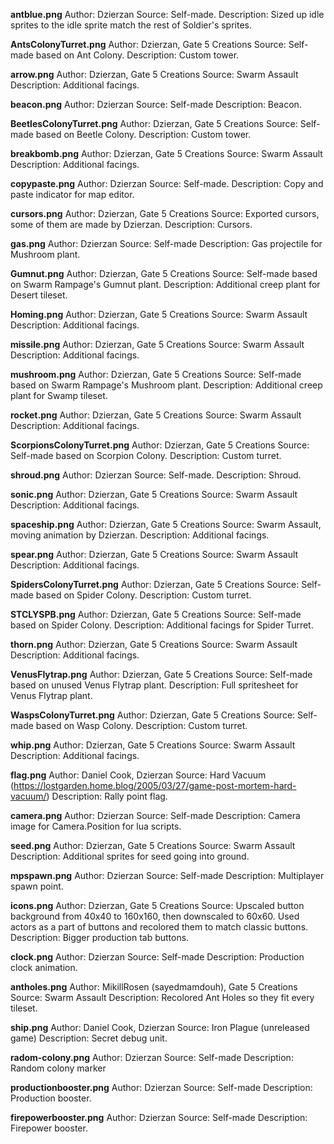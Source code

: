 **antblue.png**
Author: Dzierzan
Source: Self-made.
Description: Sized up idle sprites to the idle sprite match the rest of Soldier's sprites.

**AntsColonyTurret.png**
Author: Dzierzan, Gate 5 Creations
Source: Self-made based on Ant Colony.
Description: Custom tower.

**arrow.png**
Author: Dzierzan, Gate 5 Creations
Source: Swarm Assault
Description: Additional facings.

**beacon.png**
Author: Dzierzan
Source: Self-made
Description: Beacon.

**BeetlesColonyTurret.png**
Author: Dzierzan, Gate 5 Creations
Source: Self-made based on Beetle Colony.
Description: Custom tower.

**breakbomb.png**
Author: Dzierzan, Gate 5 Creations
Source: Swarm Assault
Description: Additional facings.

**copypaste.png**
Author: Dzierzan
Source: Self-made.
Description: Copy and paste indicator for map editor.

**cursors.png**
Author: Dzierzan, Gate 5 Creations
Source: Exported cursors, some of them are made by Dzierzan.
Description: Cursors.

**gas.png**
Author: Dzierzan
Source: Self-made
Description: Gas projectile for Mushroom plant.

**Gumnut.png**
Author: Dzierzan, Gate 5 Creations
Source: Self-made based on Swarm Rampage's Gumnut plant.
Description: Additional creep plant for Desert tileset.

**Homing.png**
Author: Dzierzan, Gate 5 Creations
Source: Swarm Assault
Description: Additional facings.

**missile.png**
Author: Dzierzan, Gate 5 Creations
Source: Swarm Assault
Description: Additional facings.

**mushroom.png**
Author: Dzierzan, Gate 5 Creations
Source: Self-made based on Swarm Rampage's Mushroom plant.
Description: Additional creep plant for Swamp tileset.

**rocket.png**
Author: Dzierzan, Gate 5 Creations
Source: Swarm Assault
Description: Additional facings.

**ScorpionsColonyTurret.png**
Author: Dzierzan, Gate 5 Creations
Source: Self-made based on Scorpion Colony.
Description: Custom turret.

**shroud.png**
Author: Dzierzan
Source: Self-made.
Description: Shroud.

**sonic.png**
Author: Dzierzan, Gate 5 Creations
Source: Swarm Assault
Description: Additional facings.

**spaceship.png**
Author: Dzierzan, Gate 5 Creations
Source: Swarm Assault, moving animation by Dzierzan.
Description: Additional facings.

**spear.png**
Author: Dzierzan, Gate 5 Creations
Source: Swarm Assault
Description: Additional facings.

**SpidersColonyTurret.png**
Author: Dzierzan, Gate 5 Creations
Source: Self-made based on Spider Colony.
Description: Custom turret.

**STCLYSPB.png**
Author: Dzierzan, Gate 5 Creations
Source: Self-made based on Spider Colony.
Description: Additional facings for Spider Turret.

**thorn.png**
Author: Dzierzan, Gate 5 Creations
Source: Swarm Assault
Description: Additional facings.

**VenusFlytrap.png**
Author: Dzierzan, Gate 5 Creations
Source: Self-made based on unused Venus Flytrap plant.
Description: Full spritesheet for Venus Flytrap plant.

**WaspsColonyTurret.png**
Author: Dzierzan, Gate 5 Creations
Source: Self-made based on Wasp Colony.
Description: Custom turret.

**whip.png**
Author: Dzierzan, Gate 5 Creations
Source: Swarm Assault
Description: Additional facings.

**flag.png**
Author: Daniel Cook, Dzierzan
Source: Hard Vacuum (https://lostgarden.home.blog/2005/03/27/game-post-mortem-hard-vacuum/)
Description: Rally point flag.

**camera.png**
Author: Dzierzan
Source: Self-made
Description: Camera image for Camera.Position for lua scripts.

**seed.png**
Author: Dzierzan, Gate 5 Creations
Source: Swarm Assault
Description: Additional sprites for seed going into ground.

**mpspawn.png**
Author: Dzierzan
Source: Self-made
Description: Multiplayer spawn point.

**icons.png**
Author: Dzierzan, Gate 5 Creations
Source: Upscaled button background from 40x40 to 160x160, then downscaled to 60x60. Used actors as a part of buttons and recolored them to match classic buttons.
Description: Bigger production tab buttons.

**clock.png**
Author: Dzierzan
Source: Self-made
Description: Production clock animation.

**antholes.png**
Author: MikillRosen (sayedmamdouh), Gate 5 Creations
Source: Swarm Assault
Description: Recolored Ant Holes so they fit every tileset.

**ship.png**
Author: Daniel Cook, Dzierzan
Source: Iron Plague (unreleased game)
Description: Secret debug unit.

**radom-colony.png**
Author: Dzierzan
Source: Self-made
Description: Random colony marker

**productionbooster.png**
Author: Dzierzan
Source: Self-made
Description: Production booster.

**firepowerbooster.png**
Author: Dzierzan
Source: Self-made
Description: Firepower booster.

